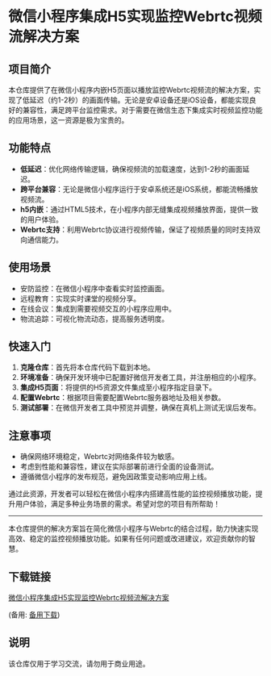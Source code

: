 # 微信小程序集成H5实现监控Webrtc视频流解决方案

## 项目简介

本仓库提供了在微信小程序内嵌H5页面以播放监控Webrtc视频流的解决方案，实现了低延迟（约1-2秒）的画面传输。无论是安卓设备还是iOS设备，都能实现良好的兼容性，满足跨平台监控需求。对于需要在微信生态下集成实时视频监控功能的应用场景，这一资源是极为宝贵的。

## 功能特点

- **低延迟**：优化网络传输逻辑，确保视频流的加载速度，达到1-2秒的画面延迟。
- **跨平台兼容**：无论是微信小程序运行于安卓系统还是iOS系统，都能流畅播放视频流。
- **h5内嵌**：通过HTML5技术，在小程序内部无缝集成视频播放界面，提供一致的用户体验。
- **Webrtc支持**：利用Webrtc协议进行视频传输，保证了视频质量的同时支持双向通信能力。

## 使用场景

- 安防监控：在微信小程序中查看实时监控画面。
- 远程教育：实现实时课堂的视频分享。
- 在线会议：集成到需要视频交互的小程序应用中。
- 物流追踪：可视化物流动态，提高服务透明度。

## 快速入门

1. **克隆仓库**：首先将本仓库代码下载到本地。
2. **环境准备**：确保开发环境中已配置好微信开发者工具，并注册相应的小程序。
3. **集成H5页面**：将提供的H5资源文件集成至小程序指定目录下。
4. **配置Webrtc**：根据项目需要配置Webrtc服务器地址及相关参数。
5. **测试部署**：在微信开发者工具中预览并调整，确保在真机上测试无误后发布。

## 注意事项

- 确保网络环境稳定，Webrtc对网络条件较为敏感。
- 考虑到性能和兼容性，建议在实际部署前进行全面的设备测试。
- 遵循微信小程序的发布规范，避免因政策变动影响应用上线。

通过此资源，开发者可以轻松在微信小程序内搭建高性能的监控视频播放功能，提升用户体验，满足多种业务场景的需求。希望对您的项目有所帮助！

---

本仓库提供的解决方案旨在简化微信小程序与Webrtc的结合过程，助力快速实现高效、稳定的监控视频播放功能。如果有任何问题或改进建议，欢迎贡献你的智慧。

## 下载链接
[微信小程序集成H5实现监控Webrtc视频流解决方案](https://pan.quark.cn/s/c09bdd1193f2) 

(备用: [备用下载](https://pan.baidu.com/s/161Sz7wfJhMIDAmRzaXEeZg?pwd=1234))

## 说明

该仓库仅用于学习交流，请勿用于商业用途。
